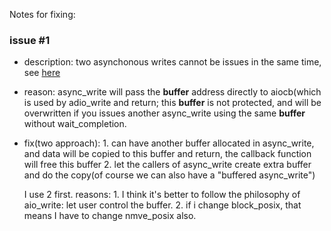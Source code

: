 Notes for fixing:

### issue #1 
- description: two asynchonous writes cannot be issues in the same time, see [here](73933e)
- reason: async_write will pass the **buffer** address directly to aiocb(which is used by adio_write and return; this **buffer** is not protected, and will be overwritten if you issues another async_write using the same **buffer** without wait_completion.

- fix(two approach):
        1. can have another buffer allocated in async_write, and data will be copied to this buffer and return, the callback function will free this buffer 
        2. let the callers of async_write create extra buffer and do the copy(of course we can also have a "buffered async_write")
    
    I use 2 first. reasons:
        1. I think it's better to follow the philosophy of aio_write: let user control the buffer.
        2. if i change block_posix, that means I have to change nmve_posix also.


